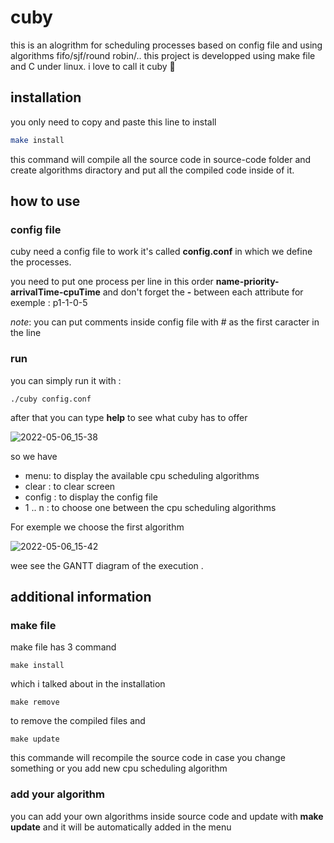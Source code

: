 # cuby
this is an alogrithm for scheduling processes based on config file and using algorithms fifo/sjf/round robin/..
this project is developped using make file and C under linux.
i love to call it cuby 👊
## installation
you only need to copy and paste this line to install 

```bash
make install
```
this command will compile all the source code in source-code folder and create algorithms diractory and put all the compiled code inside of it. 

## how to use

### config file
cuby need a config file to work it's called **config.conf** in which we define the processes.

you need to put one process per line in this order **name-priority-arrivalTime-cpuTime** and don't forget the **-** between each attribute
for exemple : p1-1-0-5

*note*: you can put comments inside config file with # as the first caracter in the line

### run
you can simply run it with :

```
./cuby config.conf
```
after that you can type **help** to see what cuby has to offer

![2022-05-06_15-38](https://user-images.githubusercontent.com/59932913/167206087-a53db4ac-a3a4-4fcb-9b9a-999f03430bda.png)

so we have
- menu: to display the available cpu scheduling algorithms  
- clear : to clear screen
- config : to display the config file
- 1 .. n : to choose one between the cpu scheduling algorithms 

For exemple we choose the first algorithm 

![2022-05-06_15-42](https://user-images.githubusercontent.com/59932913/167206595-ac0312b3-e43c-4996-a22e-7c639ef1a74d.png)

wee see the GANTT diagram of the execution .

## additional information

### make file
make file has 3 command 
```
make install 
```
which i talked about in the installation
```
make remove
```
to remove the compiled files 
and
```
make update
```
this commande will recompile the source code in case you change something or you add new cpu scheduling algorithm

### add your algorithm

you can add your own algorithms inside source code and update with **make update** and it will be automatically added in the menu

